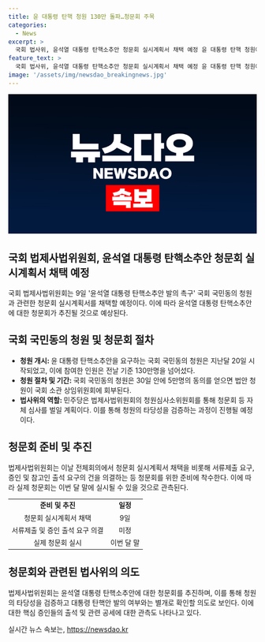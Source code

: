 ```yaml
---
title: 윤 대통령 탄핵 청원 130만 돌파…청문회 주목
categories:
  - News
excerpt: >
  국회 법사위, 윤석열 대통령 탄핵소추안 청문회 실시계획서 채택 예정 윤 대통령 탄핵 청원에 130만명 참여, 법사위 청문회 준비 착수. 국민동의 청원은 30일 안에 5만명 동의 시 상임위원회 회부. 민주당, 법사위 심사로 청문회 의도. 핵심 증인 소환은 이달 말에 가능할 것으로 관측.
feature_text: >
  국회 법사위, 윤석열 대통령 탄핵소추안 청문회 실시계획서 채택 예정 윤 대통령 탄핵 청원에 130만명 참여, 법사위 청문회 준비 착수. 국민동의 청원은 30일 안에 5만명 동의 시 상임위원회 회부. 민주당, 법사위 심사로 청문회 의도. 핵심 증인 소환은 이달 말에 가능할 것으로 관측.
image: '/assets/img/newsdao_breakingnews.jpg'
---
```


<p><img src="/assets/img/newsdao_breakingnews.jpg" alt="flaretime 속보" /></p>

<h2 data-ke-size="size26">국회 법제사법위원회, 윤석열 대통령 탄핵소추안 청문회 실시계획서 채택 예정</h2>

<p data-ke-size="size16">국회 법제사법위원회는 9일 '윤석열 대통령 탄핵소추안 발의 촉구' 국회 국민동의 청원과 관련한 청문회 실시계획서를 채택할 예정이다. 이에 따라 윤석열 대통령 탄핵소추안에 대한 청문회가 추진될 것으로 예상된다.</p>

<h2 data-ke-size="size26">국회 국민동의 청원 및 청문회 절차</h2>

<ul>
    <li><b>청원 개시: </b>윤 대통령 탄핵소추안을 요구하는 국회 국민동의 청원은 지난달 20일 시작되었고, 이에 참여한 인원은 전날 기준 130만명을 넘어섰다.</li>
    <li><b>청원 절차 및 기간: </b>국회 국민동의 청원은 30일 안에 5만명의 동의를 얻으면 법안 청원이 국회 소관 상임위원회에 회부된다.</li>
    <li><b>법사위의 역할: </b>민주당은 법제사법위원회의 청원심사소위원회를 통해 청문회 등 자체 심사를 벌일 계획이다. 이를 통해 청원의 타당성을 검증하는 과정이 진행될 예정이다.</li>
</ul>

<h2 data-ke-size="size26">청문회 준비 및 추진</h2>

<p data-ke-size="size16">법제사법위원회는 이날 전체회의에서 청문회 실시계획서 채택을 비롯해 서류제출 요구, 증인 및 참고인 출석 요구의 건을 의결하는 등 청문회를 위한 준비에 착수한다. 이에 따라 실제 청문회는 이번 달 말에 실시될 수 있을 것으로 관측된다.</p>

<table>
    <tr>
        <td style="text-align: center; height: 17px;"><b>준비 및 추진</b></td>
        <td style="text-align: center; height: 17px;"><b>일정</b></td>
    </tr>
    <tr>
        <td style="text-align: center; height: 17px;">청문회 실시계획서 채택</td>
        <td style="text-align: center; height: 17px;">9일</td>
    </tr>
    <tr>
        <td style="text-align: center; height: 17px;">서류제출 및 증인 출석 요구 의결</td>
        <td style="text-align: center; height: 17px;">미정</td>
    </tr>
    <tr>
        <td style="text-align: center; height: 17px;">실제 청문회 실시</td>
        <td style="text-align: center; height: 17px;">이번 달 말</td>
    </tr>
</table>

<h2 data-ke-size="size26">청문회와 관련된 법사위의 의도</h2>

<p data-ke-size="size16">법제사법위원회는 윤석열 대통령 탄핵소추안에 대한 청문회를 추진하며, 이를 통해 청원의 타당성을 검증하고 대통령 탄핵안 발의 여부와는 별개로 확인할 의도로 보인다. 이에 대한 핵심 증인들의 출석 및 관련 공세에 대한 관측도 나타나고 있다.</p>
실시간 뉴스 속보는, <a href="https://newsdao.kr" rel="dofollow">https://newsdao.kr</a>


